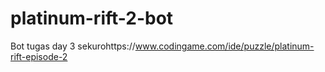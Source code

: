 # platinum-rift-2-bot
Bot tugas day 3 sekurohttps://www.codingame.com/ide/puzzle/platinum-rift-episode-2
